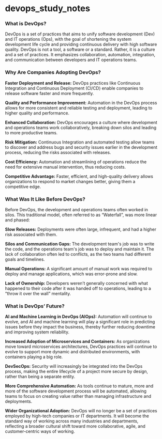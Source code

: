 # devops_study_notes

### __What is DevOps?__

DevOps is a set of practices that aims to unify software development (Dev) and IT operations (Ops), with the goal of shortening the system development life cycle and providing continuous delivery with high software quality. DevOps is not a tool, a software or a standard. Rather, it is a culture and a set of practices. It emphasizes collaboration, automation, integration, and communication between developers and IT operations teams.

### __Why Are Companies Adopting DevOps?__

__Faster Deployment and Release:__ DevOps practices like Continuous Integration and Continuous Deployment (CI/CD) enable companies to release software faster and more frequently.

__Quality and Performance Improvement:__ Automation in the DevOps process allows for more consistent and reliable testing and deployment, leading to higher quality and performance.

__Enhanced Collaboration:__ DevOps encourages a culture where development and operations teams work collaboratively, breaking down silos and leading to more productive teams.

__Risk Mitigation:__ Continuous Integration and automated testing allow teams to discover and address bugs and security issues earlier in the development process, reducing the risks associated with releases.

__Cost Efficiency:__ Automation and streamlining of operations reduce the need for extensive manual intervention, thus reducing costs.

__Competitive Advantage:__ Faster, efficient, and high-quality delivery allows organizations to respond to market changes better, giving them a competitive edge.

### __What Was It Like Before DevOps?__

Before DevOps, the development and operations teams often worked in silos. This traditional model, often referred to as “Waterfall”, was more linear and phased:

__Slow Releases:__ Deployments were often large, infrequent, and had a higher risk associated with them.

__Silos and Communication Gaps:__ The development team's job was to write the code, and the operations team's job was to deploy and maintain it. The lack of collaboration often led to conflicts, as the two teams had different goals and timelines.

__Manual Operations:__ A significant amount of manual work was required to deploy and manage applications, which was error-prone and slow.

__Lack of Ownership:__ Developers weren’t generally concerned with what happened to their code after it was handed off to operations, leading to a “throw it over the wall” mentality.

### __What is DevOps’ Future?__

__AI and Machine Learning in DevOps (AIOps):__ Automation will continue to evolve, and AI and machine learning will play a significant role in predicting issues before they impact the business, thereby further reducing downtime and improving system reliability.

__Increased Adoption of Microservices and Containers:__ As organizations move toward microservices architectures, DevOps practices will continue to evolve to support more dynamic and distributed environments, with containers playing a big role.

__DevSecOps:__ Security will increasingly be integrated into the DevOps process, making the entire lifecycle of a project more secure by design, rather than being a separate entity.

__More Comprehensive Automation:__ As tools continue to mature, more and more of the software development process will be automated, allowing teams to focus on creating value rather than managing infrastructure and deployments.

__Wider Organizational Adoption:__ DevOps will no longer be a set of practices employed by high-tech companies or IT departments. It will become the standard way of working across many industries and departments, reflecting a broader cultural shift toward more collaborative, agile, and customer-centric ways of working.
